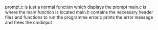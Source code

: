 prompt.c is just a normal function which displays the prompt
main.c is where the main function is located
main.h contains the necessary header files and functions to run the programme
error.c prints the error message and frees the cmdinput
